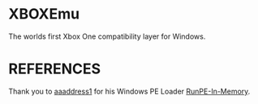 # XBOXEmu
The worlds first Xbox One compatibility layer for Windows.

# REFERENCES

Thank you to [aaaddress1](https://github.com/aaaddress1) for his Windows PE Loader [RunPE-In-Memory](https://github.com/aaaddress1/RunPE-In-Memory).
